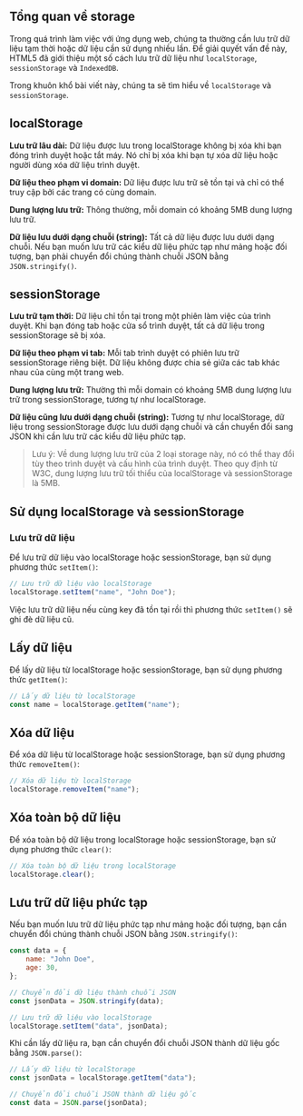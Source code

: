 ## Tổng quan về storage

Trong quá trình làm việc với ứng dụng web, chúng ta thường cần lưu trữ dữ liệu tạm thời hoặc dữ liệu cần sử dụng nhiều lần. Để giải quyết vấn đề này, HTML5 đã giới thiệu một số cách lưu trữ dữ liệu như `localStorage`, `sessionStorage` và `IndexedDB`.

Trong khuôn khổ bài viết này, chúng ta sẽ tìm hiểu về `localStorage` và `sessionStorage`.

## localStorage

**Lưu trữ lâu dài:** Dữ liệu được lưu trong localStorage không bị xóa khi bạn đóng trình duyệt hoặc tắt máy. Nó chỉ bị xóa khi bạn tự xóa dữ liệu hoặc người dùng xóa dữ liệu trình duyệt.

**Dữ liệu theo phạm vi domain:** Dữ liệu được lưu trữ sẽ tồn tại và chỉ có thể truy cập bởi các trang có cùng domain.

**Dung lượng lưu trữ:** Thông thường, mỗi domain có khoảng 5MB dung lượng lưu trữ.

**Dữ liệu lưu dưới dạng chuỗi (string):** Tất cả dữ liệu được lưu dưới dạng chuỗi. Nếu bạn muốn lưu trữ các kiểu dữ liệu phức tạp như mảng hoặc đối tượng, bạn phải chuyển đổi chúng thành chuỗi JSON bằng `JSON.stringify()`.

## sessionStorage

**Lưu trữ tạm thời:** Dữ liệu chỉ tồn tại trong một phiên làm việc của trình duyệt. Khi bạn đóng tab hoặc cửa sổ trình duyệt, tất cả dữ liệu trong sessionStorage sẽ bị xóa.

**Dữ liệu theo phạm vi tab:** Mỗi tab trình duyệt có phiên lưu trữ sessionStorage riêng biệt. Dữ liệu không được chia sẻ giữa các tab khác nhau của cùng một trang web.

**Dung lượng lưu trữ:** Thường thì mỗi domain có khoảng 5MB dung lượng lưu trữ trong sessionStorage, tương tự như localStorage.

**Dữ liệu cũng lưu dưới dạng chuỗi (string):** Tương tự như localStorage, dữ liệu trong sessionStorage được lưu dưới dạng chuỗi và cần chuyển đổi sang JSON khi cần lưu trữ các kiểu dữ liệu phức tạp.

> Lưu ý: Về dung lượng lưu trữ của 2 loại storage này, nó có thể thay đổi tùy theo trình duyệt và cấu hình của trình duyệt. Theo quy định từ W3C, dung lượng lưu trữ tối thiểu của localStorage và sessionStorage là 5MB.

## Sử dụng localStorage và sessionStorage

### Lưu trữ dữ liệu

Để lưu trữ dữ liệu vào localStorage hoặc sessionStorage, bạn sử dụng phương thức `setItem()`:

```javascript
// Lưu trữ dữ liệu vào localStorage
localStorage.setItem("name", "John Doe");
```

Việc lưu trữ dữ liệu nếu cùng key đã tồn tại rồi thì phương thức `setItem()` sẽ ghi đè dữ liệu cũ.

## Lấy dữ liệu

Để lấy dữ liệu từ localStorage hoặc sessionStorage, bạn sử dụng phương thức `getItem()`:

```javascript
// Lấy dữ liệu từ localStorage
const name = localStorage.getItem("name");
```

## Xóa dữ liệu

Để xóa dữ liệu từ localStorage hoặc sessionStorage, bạn sử dụng phương thức `removeItem()`:

```javascript
// Xóa dữ liệu từ localStorage
localStorage.removeItem("name");
```

## Xóa toàn bộ dữ liệu

Để xóa toàn bộ dữ liệu trong localStorage hoặc sessionStorage, bạn sử dụng phương thức `clear()`:

```javascript
// Xóa toàn bộ dữ liệu trong localStorage
localStorage.clear();
```

## Lưu trữ dữ liệu phức tạp

Nếu bạn muốn lưu trữ dữ liệu phức tạp như mảng hoặc đối tượng, bạn cần chuyển đổi chúng thành chuỗi JSON bằng `JSON.stringify()`:

```javascript
const data = {
	name: "John Doe",
	age: 30,
};

// Chuyển đổi dữ liệu thành chuỗi JSON
const jsonData = JSON.stringify(data);

// Lưu trữ dữ liệu vào localStorage
localStorage.setItem("data", jsonData);
```

Khi cần lấy dữ liệu ra, bạn cần chuyển đổi chuỗi JSON thành dữ liệu gốc bằng `JSON.parse()`:

```javascript
// Lấy dữ liệu từ localStorage
const jsonData = localStorage.getItem("data");

// Chuyển đổi chuỗi JSON thành dữ liệu gốc
const data = JSON.parse(jsonData);
```
